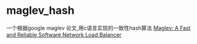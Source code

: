 # maglev_hash
  一个根据google maglev 论文,用c语言实现的一致性hash算法
  [Maglev: A Fast and Reliable Software Network Load Balancer](http://static.googleusercontent.com/media/research.google.com/zh-TW//pubs/archive/44824.pdf)
  

